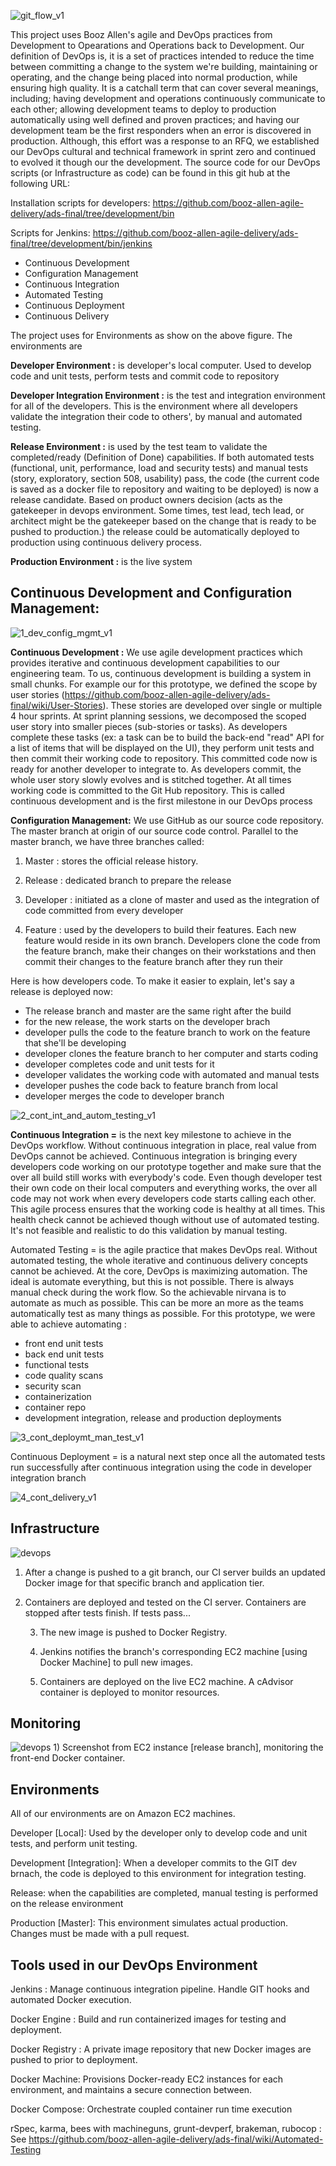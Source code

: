 ![git_flow_v1](https://cloud.githubusercontent.com/assets/12210910/8392524/11919d5e-1cb3-11e5-97ce-5cd08defcd9b.png)


This project uses Booz Allen's agile and DevOps practices from Development to Opearations and Operations back to Development.  Our definition of DevOps is, it is a set of practices intended to reduce the time between committing a change to the system we're building, maintaining or operating, and the change being placed into normal production, while ensuring high quality. It is a catchall term that can cover several meanings, including; having development and operations continuously communicate to each other; allowing development teams to deploy to production automatically using well defined and proven practices; and having our development team be the first responders when an error is discovered in production. Although,  this effort was a response to an RFQ, we established our DevOps cultural and technical framework in sprint zero and continued to evolved it though our the development. The source code for our DevOps scripts (or Infrastructure as code) can be found in this git hub at the following URL:

Installation scripts for developers:
https://github.com/booz-allen-agile-delivery/ads-final/tree/development/bin

Scripts for Jenkins:
https://github.com/booz-allen-agile-delivery/ads-final/tree/development/bin/jenkins

* Continuous Development
* Configuration Management
* Continuous Integration
* Automated Testing
* Continuous Deployment 
* Continuous Delivery
 
The project uses for Environments  as show on the above figure. The environments are 

**Developer Environment :**  is developer's local computer. Used to develop code and unit tests, perform tests and commit code to repository

**Developer Integration Environment :** is the test and integration environment for all of the developers. This is the environment where all developers validate the integration their code to others', by manual and automated testing.

**Release Environment :** is used by the test team to validate the completed/ready (Definition of Done) capabilities. If both automated tests (functional, unit, performance, load and security tests) and manual tests (story, exploratory, section 508, usability) pass, the code (the current code is saved as a docker file to repository and waiting to be deployed) is now a release candidate. Based on product owners decision (acts as the gatekeeper in devops environment. Some times, test lead, tech lead, or architect might be the gatekeeper based on the change that is ready to be pushed to production.) the release could be automatically deployed to production using continuous delivery process.

**Production Environment :** is the live system

## Continuous Development and Configuration Management:

![1_dev_config_mgmt_v1](https://cloud.githubusercontent.com/assets/12210910/8342213/82f11fa0-1a98-11e5-9b63-e3256cb23325.png)

**Continuous Development :** We use agile development practices which provides iterative and continuous development capabilities to our engineering team. To us, continuous development is building a system in small chunks. For example our for this prototype, we defined the scope by user stories (https://github.com/booz-allen-agile-delivery/ads-final/wiki/User-Stories). These stories are developed over single or multiple 4 hour sprints. At sprint planning sessions, we decomposed the scoped user story into smaller pieces (sub-stories or tasks). As developers complete these tasks (ex: a task can be to build the back-end "read" API for a list of items that will be displayed on the UI), they perform unit tests and then commit their working code to repository. This committed code now is ready for another developer to integrate to. As developers commit, the whole user story slowly evolves and is stitched together. At all times working code is committed to the Git Hub repository. This is called continuous development and is the first milestone in our DevOps process


**Configuration Management:** We use GitHub as our source code repository. The master branch at origin of our source code control. Parallel to the master branch, we have three branches called:  

1. Master : stores the official release history. 

2. Release : dedicated branch to prepare the release

3. Developer : initiated as a clone of master and used as the integration of code committed from every developer

4. Feature : used by the developers to build their features. Each new feature would reside in its own branch. Developers clone the code from the feature branch, make their changes on their workstations and then commit their changes to the feature branch after they run their 

Here is how developers code. To make it easier to explain, let's say a release is deployed now:

- The release branch and master are the same right after the build
- for the new release, the work starts on the developer brach
- developer pulls the code to the feature branch to work on the feature that she'll be developing
- developer clones the feature branch to her computer and starts coding 
- developer completes code and unit tests for it
- developer validates the working code with automated and manual tests
- developer pushes the code back to feature branch from local
- developer merges the code to developer branch


![2_cont_int_and_autom_testing_v1](https://cloud.githubusercontent.com/assets/12210910/8342216/862e2df2-1a98-11e5-8a63-cb98c7fb253e.png)

**Continuous Integration =** is the next key milestone to achieve in the DevOps workflow. Without continuous integration in place, real value from DevOps cannot be achieved. Continuous integration is bringing every developers code working on our prototype together and make sure that the over all build still works with everybody's code. Even though developer test their own code on their local computers and everything works, the over all code may not work when every developers code starts calling each other. This agile process ensures that the working code is healthy at all times. This health check cannot be achieved though without use of automated testing. It's not feasible and realistic to do this validation by manual testing.

Automated Testing = is the agile practice that makes DevOps real. Without automated testing, the whole iterative and continuous delivery concepts cannot be achieved. At the core, DevOps is maximizing automation. The ideal is automate everything, but this is not possible. There is always manual check during the work flow. So the achievable nirvana is to automate as much as possible. This can be more an more as the teams automatically test as many things as possible. For this prototype, we were able to achieve automating : 
- front end unit tests
- back end unit tests
- functional tests
- code quality scans
- security scan
- containerization
- container repo
- development integration, release and production deployments

![3_cont_deploymt_man_test_v1](https://cloud.githubusercontent.com/assets/12210910/8342219/89003822-1a98-11e5-9fd7-f85313296e6f.png)

Continuous Deployment = is a natural next step once all the automated tests run successfully after continuous integration using the code in developer integration branch

![4_cont_delivery_v1](https://cloud.githubusercontent.com/assets/12210910/8342223/8bd3c636-1a98-11e5-8faa-6490ea1c3ebf.png)



## Infrastructure

![devops](https://cloud.githubusercontent.com/assets/1631162/8362833/2edcfd06-1b49-11e5-93d2-85f44488e9b4.png)

1) After a change is pushed to a git branch, our CI server builds an updated Docker image for that specific branch and application tier.

2) Containers are deployed and tested on the CI server. Containers are stopped after tests finish.
If tests pass...

     3) The new image is pushed to Docker Registry.

     4) Jenkins notifies the branch's corresponding EC2 machine [using Docker Machine] to pull new images. 

     5) Containers are deployed on the live EC2 machine. A cAdvisor container is deployed to monitor resources.

## Monitoring
![devops](https://cloud.githubusercontent.com/assets/1631162/8363339/38036994-1b4c-11e5-86a1-4fad3f968bfe.png)
1) 
Screenshot from EC2 instance [release branch], monitoring the front-end Docker container.

## Environments

All of our environments are on Amazon EC2 machines.

Developer [Local]: Used by the developer only to develop code and unit tests, and perform unit testing.

Development [Integration]: When a developer commits to the GIT dev brnach, the code is deployed to this environment for integration testing.

Release: when the capabilities are completed, manual testing is performed on the release environment

Production [Master]: This environment simulates actual production. Changes must be made with a pull request.

## Tools used in our DevOps Environment

Jenkins : Manage continuous integration pipeline. Handle GIT hooks and automated Docker execution.

Docker Engine : Build and run containerized images for testing and deployment.

Docker Registry : A private image repository that new Docker images are pushed to prior to deployment.

Docker Machine: Provisions Docker-ready EC2 instances for each environment, and maintains a secure connection between.

Docker Compose: Orchestrate coupled container run time execution

rSpec, karma, bees with machineguns, grunt-devperf, brakeman, rubocop : See https://github.com/booz-allen-agile-delivery/ads-final/wiki/Automated-Testing
